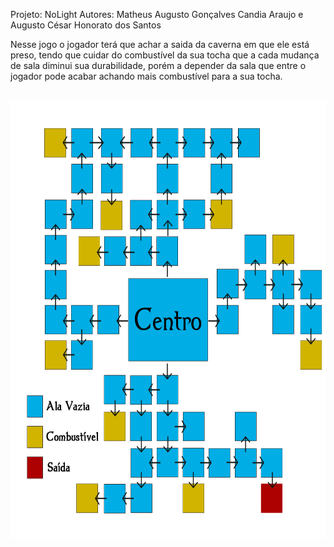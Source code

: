 Projeto: NoLight
Autores: Matheus Augusto Gonçalves Candia Araujo  e  Augusto César Honorato dos Santos

Nesse jogo o jogador terá que achar a saida da caverna em que ele está preso,
tendo que cuidar do combustível da sua tocha que a cada mudança de sala diminui
sua durabilidade, porém a depender da sala que entre o jogador pode acabar achando
mais combustível para a sua tocha.

<br>
<img height="700" src="https://github.com/matheusaugusto11/NoLight/blob/main/Images/mapa.png">
<br>
